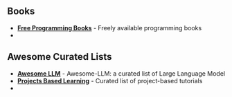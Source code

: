 ## Books
- [**Free Programming Books**](https://github.com/EbookFoundation/free-programming-books) - Freely available programming books
- 

## Awesome Curated Lists
- [**Awesome LLM**](https://github.com/Hannibal046/Awesome-LLM) - Awesome-LLM: a curated list of Large Language Model
- [**Projects Based Learning**](https://github.com/practical-tutorials/project-based-learning) -  Curated list of project-based tutorials 
- 